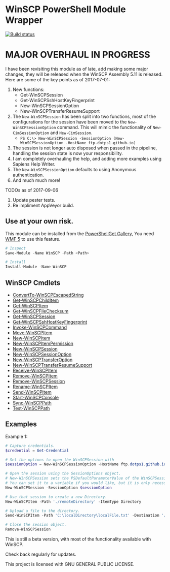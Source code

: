 # WinSCP PowerShell Module Wrapper

[![Build status](https://ci.appveyor.com/api/projects/status/dgoq6w2xsfh52m6h?svg=true)](https://ci.appveyor.com/project/dotps1/winscp)

# MAJOR OVERHAUL IN PROGRESS
I have been revisiting this module as of late, add making some major changes, they will be released when the WinSCP Assembly 5.11 is released.  Here are some of the key points as of 2017-07-01:

1. New functions:
    * Get-WinSCPSession
    * Get-WinSCPSshHostKeyFingerprint
    * New-WinSCPSessionOption
    * New-WinSCPTransferResumeSupport
2. The `New-WinSCPSession` has been split into two functions, most of the configurations for the session have been moved to the `New-WinSCPSessionOption` command.  This will mimic the functionality of `New-CimSessionOption` and `New-CimSession`.
    * `PS C:\> New-WinSCPSession -SessionOption (New-WinSCPSessionOption -HostName ftp.dotps1.github.io)`
3. The session is not longer auto disposed when passed in the pipeline, handling the session state is now your responsibility.
4. I am completely overhauling the help, and adding more examples using Sapiens Help Writer.
5. The `New-WinSCPSessionOption` defaults to using Anonymous authentication.
6. And much much more!

TODOs as of 2017-09-06

1. Update pester tests.
2. Re impliment AppVeyor build.

## Use at your own risk.

This module can be installed from the [PowerShellGet Gallery](https://www.powershellgallery.com/packages/WinSCP/),  You need [WMF 5](https://www.microsoft.com/en-us/download/details.aspx?id=44987) to use this feature.
```PowerShell
# Inspect
Save-Module -Name WinSCP -Path <Path>

# Install
Install-Module -Name WinSCP
```

## WinSCP Cmdlets

* [ConvertTo-WinSCPEscapedString](https://github.com/dotps1/WinSCP/wiki/ConvertTo-WinSCPEscapedString)
* [Get-WinSCPChildItem](https://github.com/dotps1/WinSCP/wiki/Get-WinSCPChildItem)
* [Get-WinSCPItem](https://github.com/dotps1/WinSCP/wiki/Get-WinSCPItem)
* [Get-WinSCPFileChecksum](https://github.com/dotps1/WinSCP/wiki/Get-WinSCPItemChecksum)
* [Get-WinSCPSession](https://github.com/dotps1/WinSCP/wiki/Get-WinSCPSession)
* [Get-WinSCPSshHostKeyFingerprint](https://github.com/dotps1/WinSCP/wiki/Get-WinSCPSshHostKeyFingerprint)
* [Invoke-WinSCPCommand](https://github.com/dotps1/WinSCP/wiki/Invoke-WinSCPCommand)
* [Move-WinSCPItem](https://github.com/dotps1/WinSCP/wiki/Move-WinSCPItem)
* [New-WinSCPItem](https://github.com/dotps1/WinSCP/wiki/New-WinSCPItem)
* [New-WinSCPItemPermission](https://github.com/dotps1/WinSCP/wiki/New-WinSCPItemPermission)
* [New-WinSCPSession](https://github.com/dotps1/WinSCP/wiki/New-WinSCPSession)
* [New-WinSCPSessionOption](https://github.com/dotps1/WinSCP/wiki/New-WinSCPSessionOption)
* [New-WinSCPTransferOption](https://github.com/dotps1/WinSCP/wiki/New-WinSCPTransferOption)
* [New-WinSCPTransferResumeSupport](https://github.com/dotps1/WinSCP/wiki/New-WinSCPTransferResumeSupport)
* [Receive-WinSCPItem](https://github.com/dotps1/WinSCP/wiki/Receive-WinSCPItem)
* [Remove-WinSCPItem](https://github.com/dotps1/WinSCP/wiki/Remove-WinSCPItem)
* [Remove-WinSCPSession](https://github.com/dotps1/WinSCP/wiki/Remove-WinSCPSession)
* [Rename-WinSCPItem](https://github.com/dotps1/WinSCP/wiki/Rename-WinSCPItem)
* [Send-WinSCPItem](https://github.com/dotps1/WinSCP/wiki/Send-WinSCPItem)
* [Start-WinSCPConsole](https://github.com/dotps1/WinSCP/wiki/Start-WinSCPConsole)
* [Sync-WinSCPPath](https://github.com/dotps1/WinSCP/wiki/Sync-WinSCPPath)
* [Test-WinSCPPath](https://github.com/dotps1/WinSCP/wiki/Test-WinSCPPath)


## Examples

Example 1:

```PowerShell
# Capture credentials.
$credential = Get-Credential

# Set the options to open the WinSCPSession with
$sessionOption = New-WinSCPSessionOption -HostName ftp.dotps1.github.io -Protocol Ftp -Credential $credential

# Open the session using the SessionOptions object.
# New-WinSCPSession sets the PSDefaultParameterValue of the WinSCPSession parameter for all other cmdlets to this WinSCP.Session object.
# You can set it to a variable if you would like, but it is only necessary if you will have more then one session open at a time.
New-WinSCPSession -SessionOption $sessionOption

# Use that session to create a new Directory.
New-WinSCPItem -Path './remoteDirectory' -ItemType Directory

# Upload a file to the directory.
Send-WinSCPItem -Path 'C:\localDirectory\localFile.txt' -Destination '/remoteDirectory/'

# Close the session object.
Remove-WinSCPSession
```

This is still a beta version, with most of the functionality available with WinSCP.

Check back regularly for updates.


This project is licensed with GNU GENERAL PUBLIC LICENSE.
